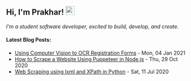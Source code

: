 <h2>Hi, I'm Prakhar! <img src="https://github.githubassets.com/images/mona-whisper.gif" height="24" /></h2>

<p><em> I'm a student software developer, excited to build, develop, and create. </em></p>
<h4> Latest Blog Posts: </h4>

<!--bp-->
- [Using Computer Vision to OCR Registration Forms](https://www.prakharj.me/posts/using-computer-vision-to-ocr-registration-forms/) - Mon, 04 Jan 2021
- [How to Scrape a Website Using Puppeteer in Node.js](https://www.prakharj.me/posts/how-to-scrape-a-website-using-puppeteer-in-node.js/) - Thu, 29 Oct 2020
- [Web Scraping using lxml and XPath in Python](https://www.prakharj.me/posts/web-scraping-with-lxml-and-xpaths-in-python-copy/) - Sat, 11 Jul 2020
